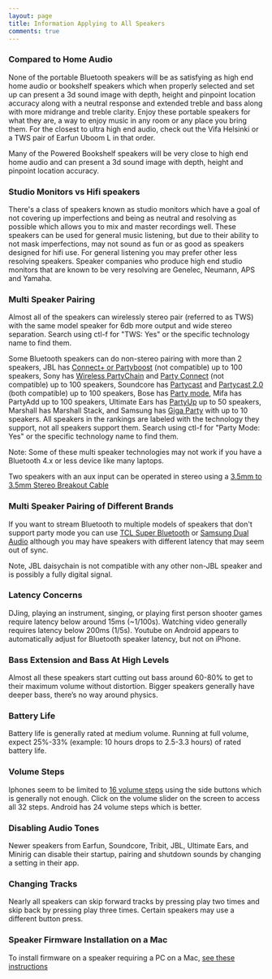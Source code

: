 ```yaml
---
layout: page
title: Information Applying to All Speakers
comments: true
---
```


### Compared to Home Audio

None of the portable Bluetooth speakers will be as satisfying as high end home audio or bookshelf speakers which when properly selected and set up can present a 3d sound image with depth, height and pinpoint location accuracy along with a neutral response and extended treble and bass along with more midrange and treble clarity. Enjoy these portable speakers for what they are, a way to enjoy music in any room or any place you bring them. For the closest to ultra high end audio, check out the Vifa Helsinki or a TWS pair of Earfun Uboom L in that order.

Many of the Powered Bookshelf speakers will be very close to high end home audio and can present a 3d sound image with depth, height and pinpoint location accuracy.

### Studio Monitors vs Hifi speakers

There's a class of speakers known as studio monitors which have a goal of not covering up imperfections and being as neutral and resolving as possible which allows you to mix and master recordings well. These speakers can be used for general music listening, but due to their ability to not mask imperfections, may not sound as fun or as good as speakers designed for hifi use. For general listening you may prefer other less resolving speakers. Speaker companies who produce high end studio monitors that are known to be very resolving are Genelec, Neumann, APS and Yamaha.

### Multi Speaker Pairing

Almost all of the speakers can wirelessly stereo pair (referred to as TWS) with the same model speaker for 6db more output and wide stereo separation. Search using ctl-f for "TWS: Yes" or the specific technology name to find them.

Some Bluetooth speakers can do non-stereo pairing with more than 2 speakers, JBL has [Connect+ or Partyboost](https://uk.jbl.com/blog/connect-jbl-speakers.html) (not compatible) up to 100 speakers, Sony has [Wireless PartyChain](https://www.sony.com/electronics/support/articles/MC000028) and [Party Connect](https://www.sony.com/electronics/support/articles/MC000028) (not compatible) up to 100 speakers, Soundcore has [Partycast](https://us.soundcore.com/pages/partycast) and [Partycast 2.0](https://support.soundcore.com/s/article/What-are-the-differences-between-Partycast-2-0-and-Partycast-1-0) (both compatible) up to 100 speakers, Bose has [Party mode](https://www.bose.co.uk/en_gb/support/articles/HC1597/productCodes/soundlink_color_ii/article.html), Mifa has PartyAdd up to 100 speakers, Ultimate Ears has [PartyUp](https://www.ultimateears.com/en-us/features/party-up.html) up to 50 speakers, Marshall has Marshall Stack, and Samsung has [Giga Party](https://www.samsung.com/us/support/answer/ANS00086422/) with up to 10 speakers. All speakers in the rankings are labeled with the technology they support, not all speakers support them. Search using ctl-f for "Party Mode: Yes" or the specific technology name to find them.

Note: Some of these multi speaker technologies may not work if you have a Bluetooth 4.x or less device like many laptops. 

Two speakers with an aux input can be operated in stereo using a [3.5mm to 3.5mm Stereo Breakout Cable](https://www.amazon.com/s?k=Hosa+YMM-261&crid=22IKQQ8OXJCZV&sprefix=hosa+ymm-261%2Caps%2C224&linkCode=ll2&tag=rankingspea01-20&linkId=38852c722042ef50eec0d901022c42f1&language=en_US&ref_=as_li_ss_tl)

### Multi Speaker Pairing of Different Brands

If you want to stream Bluetooth to multiple models of speakers that don't support party mode you can use [TCL Super Bluetooth](https://www.androidcentral.com/tcl-20s-and-tcl-20-se-review) or [Samsung Dual Audio](https://www.samsung.com/latin_en/support/mobile-devices/how-can-i-use-dual-audio-to-share-media-on-multiple-devices/) although you may have speakers with different latency that may seem out of sync.

Note, JBL daisychain is not compatible with any other non-JBL speaker and is possibly a fully digital signal.

### Latency Concerns

DJing, playing an instrument, singing, or playing first person shooter games require latency below around 15ms (~1/100s). Watching video generally requires latency below 200ms (1/5s). Youtube on Android appears to automatically adjust for Bluetooth speaker latency, but not on iPhone.

### Bass Extension and Bass At High Levels

Almost all these speakers start cutting out bass around 60-80% to get to their maximum volume without distortion. Bigger speakers generally have deeper bass, there’s no way around physics.

### Battery Life

Battery life is generally rated at medium volume. Running at full volume, expect 25%-33% (example: 10 hours drops to 2.5-3.3 hours) of rated battery life.

### Volume Steps

Iphones seem to be limited to [16 volume steps](https://www.reddit.com/r/iOSBeta/comments/cn904f/feature_the_volume_control_is_back_to_16_levels/) using the side buttons which is generally not enough. Click on the volume slider on the screen to access all 32 steps. Android has 24 volume steps which is better.

### Disabling Audio Tones

Newer speakers from Earfun, Soundcore, Tribit, JBL, Ultimate Ears, and Minirig can disable their startup, pairing and shutdown sounds by changing a setting in their app.

### Changing Tracks

Nearly all speakers can skip forward tracks by pressing play two times and skip back by pressing play three times. Certain speakers may use a different button press.

### Speaker Firmware Installation on a Mac

To install firmware on a speaker requiring a PC on a Mac, [see these instructions](https://www.reddit.com/r/Bluetooth_Speakers/comments/17slpcs/guide_downgrading_earfun_uboom_l_to_oluvs/)
